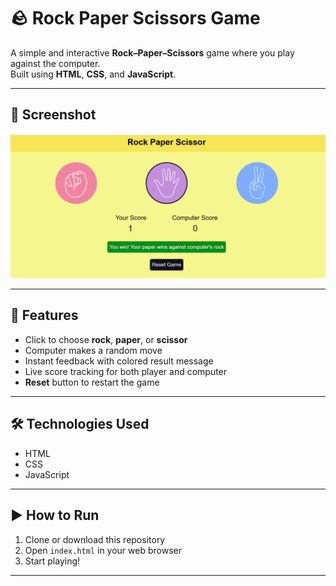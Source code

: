 # 🪨 Rock Paper Scissors Game

A simple and interactive **Rock–Paper–Scissors** game where you play against the computer.  
Built using **HTML**, **CSS**, and **JavaScript**.

---

## 📸 Screenshot

![Game Screenshot](game_screenshot.png)

---

## 🚀 Features

- Click to choose **rock**, **paper**, or **scissor**
- Computer makes a random move
- Instant feedback with colored result message
- Live score tracking for both player and computer
- **Reset** button to restart the game

---

## 🛠 Technologies Used

- HTML
- CSS
- JavaScript

---

## ▶️ How to Run

1. Clone or download this repository
2. Open `index.html` in your web browser
3. Start playing!

---

 

